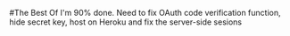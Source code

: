 #The Best Of
I'm 90% done. Need to fix OAuth code verification function, hide secret key, host on Heroku and fix the server-side sesions